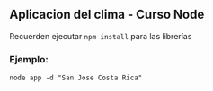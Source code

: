 ## Aplicacion del clima - Curso Node

Recuerden ejecutar ````npm install```` para las librerías

### Ejemplo:
````
node app -d "San Jose Costa Rica"   
````    